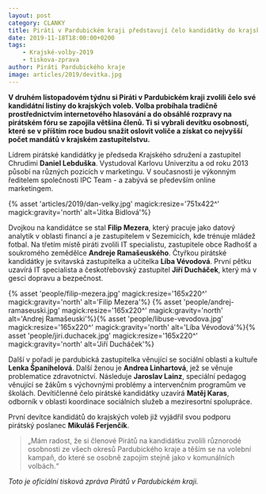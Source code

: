 ```yaml
---
layout: post
category: CLANKY
title: Piráti v Pardubickém kraji představují čelo kandidátky do krajských voleb
date: 2019-11-18T18:00:00+0200
tags: 
    - Krajské-volby-2019
    - tiskova-zprava
author: Piráti Pardubického kraje
image: articles/2019/devitka.jpg
---
```


**V druhém listopadovém týdnu si Piráti v Pardubickém kraji zvolili čelo své kandidátní listiny do krajských voleb. Volba probíhala tradičně prostřednictvím internetového hlasování a do obsáhlé rozpravy na pirátském fóru se zapojila většina členů. Ti si vybrali devítku osobností, které se v příštím roce budou snažit oslovit voliče a získat co nejvyšší počet mandátů v krajském zastupitelstvu.**

Lídrem pirátské kandidátky je předseda Krajského sdružení a zastupitel Chrudimi **Daniel Lebduška**.
Vystudoval Karlovu Univerzitu a od roku 2013 působí na různých pozicích v marketingu. V současnosti je výkonným ředitelem společnosti IPC Team - a zabývá se především online marketingem.

{% asset 'articles/2019/dan-velky.jpg' magick:resize='751x422^' 
magick:gravity='north' alt='Jitka Bidlová'%}

Dvojkou na kandidátce se stal **Filip Mezera**, který pracuje jako datový analytik v oblasti financí a je zastupitelem v Sezemicích, kde trénuje mládež fotbal. Na třetím místě piráti zvolili IT specialistu, zastupitele obce Radhošť a soukromého zemědělce **Andreje Ramašeuského**. Čtyřkou pirátské kandidátky je svitavská zastupitelka a učitelka **Líba Vévodová**. První pětku uzavírá IT specialista a českotřebovský zastupitel **Jiří Ducháček**, který má v gesci dopravu a bezpečnost.

{% asset 'people/filip-mezera.jpg' magick:resize='165x220^' 
magick:gravity='north' alt='Filip Mezera'%} {% asset 'people/andrej-ramaseuski.jpg' magick:resize='165x220^' 
magick:gravity='north' alt='Andrej Ramašeuski'%}{% asset 'people/libuse-vevodova.jpg' magick:resize='165x220^' 
magick:gravity='north' alt='Líba Vévodová'%}{% asset 'people/jiri.duchacek.jpg' magick:resize='165x220^' 
magick:gravity='north' alt='Jiří Ducháček'%}

Další v pořadí je pardubická zastupitelka věnující se sociální oblasti a kultuře **Lenka Španihelová**. Další ženou je **Andrea Linhartová**, jež se věnuje problematice zdravotnictví. Následuje **Jaroslav Lainz**, speciální pedagog věnující se žákům s výchovnými problémy a intervenčním programům ve školách. Devítičlenné čelo pirátské kandidátky uzavírá **Matěj Karas**, odborník v oblasti koordinace sociálních služeb a meziresortní spolupráce.

První devítce kandidátů do krajských voleb již vyjádřil svou podporu pirátský poslanec **Mikuláš Ferjenčík**.
>„Mám radost, že si členové Pirátů na kandidátku zvolili různorodé osobnosti ze všech okresů Pardubického kraje a těším se na volební kampaň, do které se osobně zapojím stejně jako v komunálních volbách.“


*Toto je oficiální tisková zpráva Pirátů v Pardubickém kraji.*
